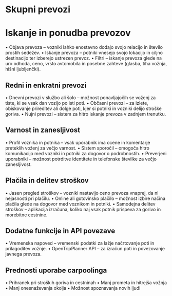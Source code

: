 # Skupni prevozi



# Iskanje in ponudba prevozov

•	Objava prevoza – vozniki lahko enostavno dodajo svojo relacijo in število prostih sedežev.
•	Iskanje prevoza – potniki vnesejo svojo lokacijo in ciljno destinacijo ter izberejo ustrezen prevoz.
•	Filtri – iskanje prevoza glede na uro odhoda, ceno, vrsto avtomobila in posebne zahteve (glasba, tiha vožnja, hišni ljubljenčki).

## Redni in enkratni prevozi

•	Dnevni prevozi v službo ali šolo – možnost ponavljajočih se voženj za tiste, ki se vsak dan vozijo po isti poti.
•	Občasni prevozi – za izlete, obiskovanje prireditev ali dolge poti, kjer si potniki in vozniki delijo stroške goriva.
•	Nujni prevozi – sistem za hitro iskanje prevoza v zadnjem trenutku.

## Varnost in zanesljivost

•	Profil voznika in potnika – vsak uporabnik ima ocene in komentarje preteklih voženj za večjo varnost.
•	Sistem sporočil – omogoča hitro komunikacijo med vozniki in potniki za dogovor o podrobnostih.
•	Preverjeni uporabniki – možnost potrditve identitete in telefonske številke za večjo zanesljivost.

## Plačila in delitev stroškov

•	Jasen pregled stroškov – vozniki nastavijo ceno prevoza vnaprej, da ni nejasnosti pri plačilu.
•	Online ali gotovinsko plačilo – možnost izbire načina plačila glede na dogovor med voznikom in potniki.
•	Samodejna delitev stroškov – aplikacija izračuna, koliko naj vsak potnik prispeva za gorivo in morebitne cestnine.

## Dodatne funkcije in API povezave

•	Vremenska napoved – vremenski podatki za lažje načrtovanje poti in prilagoditev vožnje.
•	OpenTripPlanner API – za izračun poti in povezovanje javnega prevoza.

## Prednosti uporabe carpoolinga

•	Prihranek pri stroških goriva in cestninah
•	Manj prometa in hitrejša vožnja
•	Manj onesnaževanja okolja
•	Možnost spoznavanja novih ljudi


